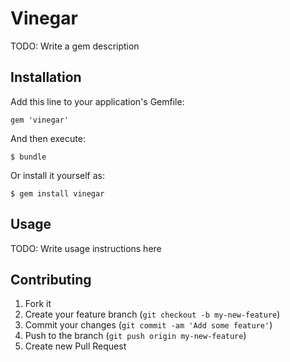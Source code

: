 # Vinegar

TODO: Write a gem description

## Installation

Add this line to your application's Gemfile:

    gem 'vinegar'

And then execute:

    $ bundle

Or install it yourself as:

    $ gem install vinegar

## Usage

TODO: Write usage instructions here

## Contributing

1. Fork it
2. Create your feature branch (`git checkout -b my-new-feature`)
3. Commit your changes (`git commit -am 'Add some feature'`)
4. Push to the branch (`git push origin my-new-feature`)
5. Create new Pull Request
